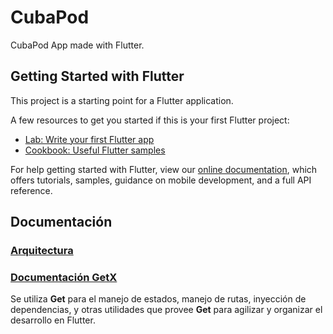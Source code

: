 # CubaPod

CubaPod App made with Flutter.

## Getting Started with Flutter

This project is a starting point for a Flutter application.

A few resources to get you started if this is your first Flutter project:

- [Lab: Write your first Flutter app](https://flutter.dev/docs/get-started/codelab)
- [Cookbook: Useful Flutter samples](https://flutter.dev/docs/cookbook)

For help getting started with Flutter, view our
[online documentation](https://flutter.dev/docs), which offers tutorials,
samples, guidance on mobile development, and a full API reference.

## Documentación

### [Arquitectura](docs/architecture.md)

### [Documentación GetX](docs/getx/index.md)

Se utiliza **Get** para el manejo de estados, manejo de rutas, inyección de dependencias, y otras utilidades que provee **Get** para agilizar y organizar el desarrollo en Flutter.
